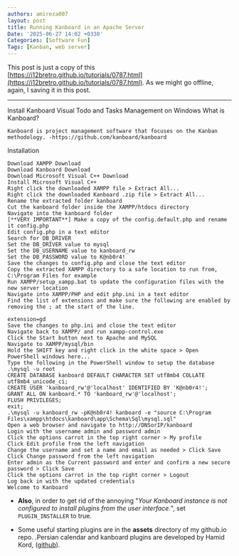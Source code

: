 ```yaml
---
authors: amireza007
layout: post
title: Running Kanboard in an Apache Server
Date: '2025-06-27 14:02 +0330'
Categories: [Software Fun]
Tags: [Kanban, web server]
---
```


This post is just a copy of this [https://i12bretro.github.io/tutorials/0787.html](https://i12bretro.github.io/tutorials/0787.html). As we might go offline, again, I saving it in this post. 

---

Install Kanboard Visual Todo and Tasks Management on Windows
What is Kanboard?

    Kanboard is project management software that focuses on the Kanban methodology. -https://github.com/kanboard/kanboard

Installation

    Download XAMPP Download
    Download Kanboard Download
    Download Microsoft Visual C++ Download
    Install Microsoft Visual C++
    Right click the downloaded XAMPP file > Extract All...
    Right click the downloaded Kanboard .zip file > Extract All...
    Rename the extracted folder kanboard
    Cut the kanboard folder inside the XAMPP/htdocs directory
    Navigate into the kanboard folder
    [**VERY IMPORTANT**] Make a copy of the config.default.php and rename it config.php
    Edit config.php in a text editor
    Search for DB_DRIVER
    Set the DB_DRIVER value to mysql
    Set the DB_USERNAME value to kanboard_rw
    Set the DB_PASSWORD value to K@nb0r4!
    Save the changes to config.php and close the text editor
    Copy the extracted XAMPP directory to a safe location to run from, C:\Program Files for example
    Run XAMPP/setup_xampp.bat to update the configuration files with the new server location
    Navigate into XAMPP/PHP and edit php.ini in a text editor
    Find the list of extensions and make sure the following are enabled by removing the ; at the start of the line.

    extension=gd
    Save the changes to php.ini and close the text editor
    Navigate back to XAMPP/ and run xampp-control.exe
    Click the Start button next to Apache and MySQL
    Navigate to XAMPP/mysql/bin
    Hold the SHIFT key and right click in the white space > Open PowerShell windows here...
    Type the following in the PowerShell window to setup the database
    .\mysql -u root
    CREATE DATABASE kanboard DEFAULT CHARACTER SET utf8mb4 COLLATE utf8mb4_unicode_ci;
    CREATE USER 'kanboard_rw'@'localhost' IDENTIFIED BY 'K@nb0r4!';
    GRANT ALL ON kanboard.* TO 'kanboard_rw'@'localhost';
    FLUSH PRIVILEGES;
    exit;
    .\mysql -u kanboard_rw -pK@nb0r4! kanboard -e "source C:\Program Files\xampp\htdocs\kanboard\app\Schema\Sql\mysql.sql"
    Open a web browser and navigate to http://DNSorIP/kanboard
    Login with the username admin and password admin
    Click the options carrot in the top right corner > My profile
    Click Edit profile from the left navigation
    Change the username and set a name and email as needed > Click Save
    Click Change password from the left navigation
    Enter admin as the Current password and enter and confirm a new secure password > Click Save
    Click the options carrot in the top right corner > Logout
    Log back in with the updated credentials
    Welcome to Kanboard

- **Also**, in order to get rid of the annoying "_Your Kanboard instance is not configured to install plugins from the user interface._", set `PLUGIN_INSTALLER` to true. 

- Some useful starting plugins are in the **assets** directory of my github.io repo. .Persian calendar and kanboard plugins are developed by Hamid Kord, ([github](https://github.com/mer30hamid)).
